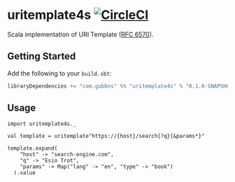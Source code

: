 # uritemplate4s [![CircleCI](https://circleci.com/gh/Slakah/uritemplate4s/tree/master.svg?style=svg)](https://circleci.com/gh/Slakah/uritemplate4s/tree/master)

Scala implementation of URI Template ([RFC 6570](https://tools.ietf.org/html/rfc6570)).

## Getting Started

Add the following to your `build.sbt`:

```scala
libraryDependencies += "com.gubbns" %% "uritemplate4s" % "0.1.0-SNAPSHOT"
```

## Usage

```tut:silent
import uritemplate4s._

val template = uritemplate"https://{host}/search{?q}{&params*}"
```
```tut:book
template.expand(
    "host" -> "search-engine.com",
    "q" -> "Esio Trot",
    "params" -> Map("lang" -> "en", "type" -> "book")
  ).value
```
